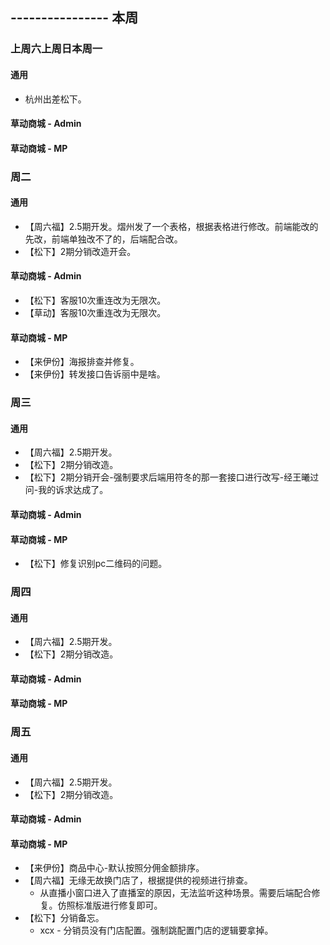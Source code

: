 ## ---------------- 本周

### 上周六上周日本周一
#### 通用
* 杭州出差松下。
#### 草动商城 - Admin
#### 草动商城 - MP

### 周二
#### 通用
* 【周六福】2.5期开发。熠州发了一个表格，根据表格进行修改。前端能改的先改，前端单独改不了的，后端配合改。
* 【松下】2期分销改造开会。
#### 草动商城 - Admin
* 【松下】客服10次重连改为无限次。
* 【草动】客服10次重连改为无限次。
#### 草动商城 - MP
* 【来伊份】海报排查并修复。
* 【来伊份】转发接口告诉丽中是啥。

### 周三
#### 通用
* 【周六福】2.5期开发。
* 【松下】2期分销改造。
* 【松下】2期分销开会-强制要求后端用符冬的那一套接口进行改写-经王曦过问-我的诉求达成了。
#### 草动商城 - Admin
#### 草动商城 - MP
* 【松下】修复识别pc二维码的问题。

### 周四
#### 通用
* 【周六福】2.5期开发。
* 【松下】2期分销改造。
#### 草动商城 - Admin
#### 草动商城 - MP

### 周五
#### 通用
* 【周六福】2.5期开发。
* 【松下】2期分销改造。
#### 草动商城 - Admin
#### 草动商城 - MP
* 【来伊份】商品中心-默认按照分佣金额排序。
* 【周六福】无缘无故换门店了，根据提供的视频进行排查。
  - 从直播小窗口进入了直播室的原因，无法监听这种场景。需要后端配合修复。仿照标准版进行修复即可。
* 【松下】分销备忘。
  - xcx - 分销员没有门店配置。强制跳配置门店的逻辑要拿掉。
